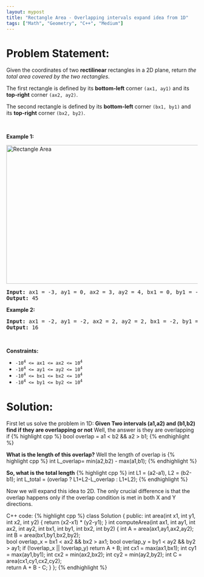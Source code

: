 ```yaml
---
layout: mypost
title: "Rectangle Area - Overlapping intervals expand idea from 1D"
tags: ["Math", "Geometry", "C++", "Medium"]
---
```

# Problem Statement:
<p>Given the coordinates of two <strong>rectilinear</strong> rectangles in a 2D plane, return <em>the total area covered by the two rectangles</em>.</p>

<p>The first rectangle is defined by its <strong>bottom-left</strong> corner <code>(ax1, ay1)</code> and its <strong>top-right</strong> corner <code>(ax2, ay2)</code>.</p>

<p>The second rectangle is defined by its <strong>bottom-left</strong> corner <code>(bx1, by1)</code> and its <strong>top-right</strong> corner <code>(bx2, by2)</code>.</p>

<p>&nbsp;</p>
<p><strong class="example">Example 1:</strong></p>
<img alt="Rectangle Area" src="https://assets.leetcode.com/uploads/2021/05/08/rectangle-plane.png" style="width: 700px; height: 365px;" />
<pre>
<strong>Input:</strong> ax1 = -3, ay1 = 0, ax2 = 3, ay2 = 4, bx1 = 0, by1 = -1, bx2 = 9, by2 = 2
<strong>Output:</strong> 45
</pre>

<p><strong class="example">Example 2:</strong></p>

<pre>
<strong>Input:</strong> ax1 = -2, ay1 = -2, ax2 = 2, ay2 = 2, bx1 = -2, by1 = -2, bx2 = 2, by2 = 2
<strong>Output:</strong> 16
</pre>

<p>&nbsp;</p>
<p><strong>Constraints:</strong></p>

<ul>
	<li><code>-10<sup>4</sup> &lt;= ax1 &lt;= ax2 &lt;= 10<sup>4</sup></code></li>
	<li><code>-10<sup>4</sup> &lt;= ay1 &lt;= ay2 &lt;= 10<sup>4</sup></code></li>
	<li><code>-10<sup>4</sup> &lt;= bx1 &lt;= bx2 &lt;= 10<sup>4</sup></code></li>
	<li><code>-10<sup>4</sup> &lt;= by1 &lt;= by2 &lt;= 10<sup>4</sup></code></li>
</ul>

# Solution:
First let us solve the problem in 1D:
**Given Two intervals (a1,a2) and (b1,b2) find if they are overlapping or not**
Well, the answer is they are overlapping if 
 {% highlight cpp %} 
bool overlap = a1 < b2 && a2 > b1;
 {% endhighlight %}

**What is the length of this overlap?**
Well the length of overlap is
 {% highlight cpp %} 
int L_overlap= min(a2,b2) - max(a1,b1);
 {% endhighlight %}

**So, what is the total length**
 {% highlight cpp %} 
int L1 = (a2-a1),   L2 = (b2-b1);
int L_total = (overlap ? L1+L2-L_overlap : L1+L2);
 {% endhighlight %}

Now we will expand this idea to 2D.
The only crucial difference is that the overlap happens only if the overlap condition is met in both X and Y directions.

C++ code:
 {% highlight cpp %} 
class Solution {
public:
    int area(int x1, int y1, int x2, int y2)
    {
        return (x2-x1) * (y2-y1);
    }
    int computeArea(int ax1, int ay1, int ax2, int ay2, int bx1, int by1, int bx2, int by2) {
        int A = area(ax1,ay1,ax2,ay2);
        int B = area(bx1,by1,bx2,by2);        
        bool overlap_x = bx1 < ax2 && bx2 > ax1;
        bool overlap_y = by1 < ay2 && by2 > ay1;
        if (!overlap_x || !overlap_y) return A + B;
        int cx1 = max(ax1,bx1);
        int cy1 = max(ay1,by1);
        int cx2 = min(ax2,bx2);
        int cy2 = min(ay2,by2);
        int C = area(cx1,cy1,cx2,cy2);                
        return A + B - C;
    }
};
 {% endhighlight %}
